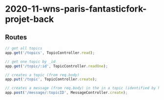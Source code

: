 # 2020-11-wns-paris-fantasticfork-projet-back


## Routes
```javascript
// get all topics
app.get('/topics', TopicController.read);

// get one topic by _id
app.get('/topic/:id', TopicController.readOne);

// creates a topic (from req.body)
app.put('/topic', TopicController.create);

// creates a message (from req.body) in the in a topic (identified by his _id)
app.post('/message/:topicID', MessageController.create);
```
